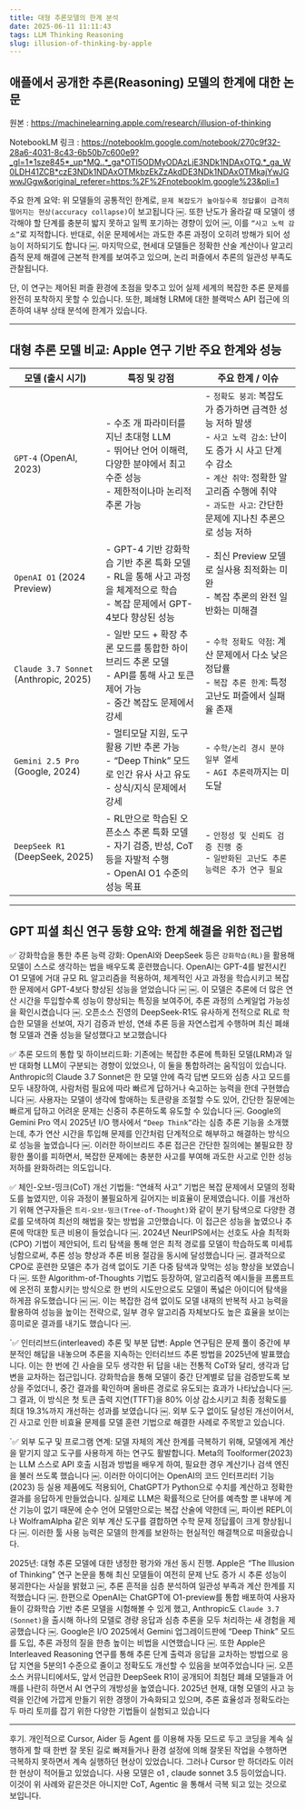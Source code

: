 ```yaml
---
title: 대형 추론모델의 한계 분석
date: 2025-06-11 11:11:43
tags: LLM Thinking Reasoning 
slug: illusion-of-thinking-by-apple
---
```


## 애플에서 공개한 추론(Reasoning) 모델의 한계에 대한 논문

원본 : https://machinelearning.apple.com/research/illusion-of-thinking

NotebookLM 링크 : https://notebooklm.google.com/notebook/270c9f32-28a6-4031-8c43-6b50b7c600e9?_gl=1*1sze845*_up*MQ..*_ga*OTI5ODMyODAzLjE3NDk1NDAxOTQ.*_ga_W0LDH41ZCB*czE3NDk1NDAxOTMkbzEkZzAkdDE3NDk1NDAxOTMkajYwJGwwJGgw&original_referer=https:%2F%2Fnotebooklm.google%23&pli=1

주요 한계 요약: 위 모델들의 공통적인 한계로, `문제 복잡도가 높아질수록 정답률이 급격히 떨어지는 현상(accuracy collapse)`이 보고됩니다 ￼. 또한 난도가 올라갈 때 모델이 생각해야 할 단계를 충분히 밟지 못하고 일찍 포기하는 경향이 있어 ￼, 이를 `“사고 노력 감소”`로 지적합니다. 반대로, 쉬운 문제에서는 과도한 추론 과정이 오히려 방해가 되어 성능이 저하되기도 합니다 ￼. 마지막으로, 현세대 모델들은 정확한 산술 계산이나 알고리즘적 문제 해결에 근본적 한계를 보여주고 있으며, 논리 퍼즐에서 추론의 일관성 부족도 관찰됩니다.

단, 이 연구는 제어된 퍼즐 환경에 초점을 맞추고 있어 실제 세계의 복잡한 추론 문제를 완전히 포착하지 못할 수 있습니다. 또한, 폐쇄형 LRM에 대한 블랙박스 API 접근에 의존하여 내부 상태 분석에 한계가 있습니다.

---
## 대형 추론 모델 비교: Apple 연구 기반 주요 한계와 성능

| 모델 (출시 시기) | 특징 및 강점 | 주요 한계 / 이슈 |
|------------------|--------------|-------------------|
| `GPT-4` (OpenAI, 2023) | - 수조 개 파라미터를 지닌 초대형 LLM<br>- 뛰어난 언어 이해력, 다양한 분야에서 최고 수준 성능<br>- 제한적이나마 논리적 추론 가능 | - `정확도 붕괴`: 복잡도가 증가하면 급격한 성능 저하 발생<br>- `사고 노력 감소`: 난이도 증가 시 사고 단계 수 감소<br>- `계산 취약`: 정확한 알고리즘 수행에 취약<br>- `과도한 사고`: 간단한 문제에 지나친 추론으로 성능 저하 |
| `OpenAI O1` (2024 Preview) | - GPT-4 기반 강화학습 기반 추론 특화 모델<br>- RL을 통해 사고 과정을 체계적으로 학습<br>- 복잡 문제에서 GPT-4보다 향상된 성능 | - 최신 Preview 모델로 실사용 최적화는 미완<br>- 복잡 추론의 완전 일반화는 미해결 |
| `Claude 3.7 Sonnet` (Anthropic, 2025) | - 일반 모드 + 확장 추론 모드를 통합한 하이브리드 추론 모델<br>- API를 통해 사고 토큰 제어 가능<br>- 중간 복잡도 문제에서 강세 | - `수학 정확도 약점`: 계산 문제에서 다소 낮은 정답률<br>- `복잡 추론 한계`: 특정 고난도 퍼즐에서 실패율 존재 |
| `Gemini 2.5 Pro` (Google, 2024) | - 멀티모달 지원, 도구 활용 기반 추론 가능<br>- “Deep Think” 모드로 인간 유사 사고 유도<br>- 상식/지식 문제에서 강세 | - `수학/논리 경시 분야 일부 열세`<br>- `AGI 추론력`까지는 미도달 |
| `DeepSeek R1` (DeepSeek, 2025) | - RL만으로 학습된 오픈소스 추론 특화 모델<br>- 자기 검증, 반성, CoT 등을 자발적 수행<br>- OpenAI O1 수준의 성능 목표 | - `안정성 및 신뢰도 검증 진행 중`<br>- `일반화된 고난도 추론 능력은 추가 연구 필요` |

---

## GPT 피셜 최신 연구 동향 요약: 한계 해결을 위한 접근법

✅ 강화학습을 통한 추론 능력 강화: OpenAI와 DeepSeek 등은 `강화학습(RL)`을 활용해 모델이 스스로 생각하는 법을 배우도록 훈련했습니다. OpenAI는 GPT-4를 발전시킨 O1 모델에 거대 규모 RL 알고리즘을 적용하여, 체계적인 사고 과정을 학습시키고 복잡한 문제에서 GPT-4보다 향상된 성능을 얻었습니다 ￼ ￼. 이 모델은 추론에 더 많은 연산 시간을 투입할수록 성능이 향상되는 특징을 보여주어, 추론 과정의 스케일업 가능성을 확인시켰습니다 ￼. 오픈소스 진영의 DeepSeek-R1도 유사하게 전적으로 RL로 학습한 모델을 선보여, 자기 검증과 반성, 연쇄 추론 등을 자연스럽게 수행하며 최신 폐쇄형 모델과 견줄 성능을 달성했다고 보고했습니다

✅ 추론 모드의 통합 및 하이브리드화: 기존에는 복잡한 추론에 특화된 모델(LRM)과 일반 대화형 LLM이 구분되는 경향이 있었으나, 이 둘을 통합하려는 움직임이 있습니다. Anthropic의 Claude 3.7 Sonnet은 한 모델 안에 즉각 답변 모드와 심층 사고 모드를 모두 내장하여, 사람처럼 필요에 따라 빠르게 답하거나 숙고하는 능력을 한데 구현했습니다 ￼. 사용자는 모델이 생각에 할애하는 토큰량을 조절할 수도 있어, 간단한 질문에는 빠르게 답하고 어려운 문제는 신중히 추론하도록 유도할 수 있습니다 ￼. Google의 Gemini Pro 역시 2025년 I/O 행사에서 `“Deep Think”`라는 심층 추론 기능을 소개했는데, 추가 연산 시간을 투입해 문제를 인간처럼 단계적으로 해부하고 해결하는 방식으로 성능을 높였습니다 ￼. 이러한 하이브리드 추론 접근은 간단한 질의에는 불필요한 장황한 풀이를 피하면서, 복잡한 문제에는 충분한 사고를 부여해 과도한 사고로 인한 성능 저하를 완화하려는 의도입니다.

✅ 체인-오브-띵크(CoT) 개선 기법들: “연쇄적 사고” 기법은 복잡 문제에서 모델의 정확도를 높였지만, 이유 과정이 불필요하게 길어지는 비효율이 문제였습니다. 이를 개선하기 위해 연구자들은 `트리-오브-띵크(Tree-of-Thought)`와 같이 분기 탐색으로 다양한 경로를 모색하여 최선의 해법을 찾는 방법을 고안했습니다. 이 접근은 성능을 높였으나 추론에 막대한 토큰 비용이 들었습니다 ￼. 2024년 NeurIPS에서는 선호도 사슬 최적화(CPO) 기법이 제안되어, 트리 탐색을 통해 얻은 최적 경로를 모델이 학습하도록 미세튜닝함으로써, 추론 성능 향상과 추론 비용 절감을 동시에 달성했습니다 ￼. 결과적으로 CPO로 훈련한 모델은 추가 검색 없이도 기존 다중 탐색과 맞먹는 성능 향상을 보였습니다 ￼. 또한 Algorithm-of-Thoughts 기법도 등장하여, 알고리즘적 예시들을 프롬프트에 온전히 포함시키는 방식으로 한 번의 시도만으로도 모델이 폭넓은 아이디어 탐색을 하게끔 유도했습니다 ￼ ￼. 이는 복잡한 검색 없이도 모델 내재의 반복적 사고 능력을 활용하여 성능을 높이는 전략으로, 일부 경우 알고리즘 자체보다도 높은 효율을 보이는 흥미로운 결과를 내기도 했습니다 ￼.
	
`✅ 인터리브드(interleaved) 추론 및 부분 답변: Apple 연구팀은 문제 풀이 중간에 부분적인 해답을 내놓으며 추론을 지속하는 인터리브드 추론 방법을 2025년에 발표했습니다. 이는 한 번에 긴 사슬을 모두 생각한 뒤 답을 내는 전통적 CoT와 달리, 생각과 답변을 교차하는 접근입니다. 강화학습을 통해 모델이 중간 단계별로 답을 검증받도록 보상을 주었더니, 중간 결과를 확인하며 올바른 경로로 유도되는 효과가 나타났습니다 ￼. 그 결과, 이 방식은 첫 토큰 출력 지연(TTFT)을 80% 이상 감소시키고 최종 정확도를 최대 19.3%까지 개선하는 성과를 보였습니다 ￼. 외부 도구 없이도 달성된 개선이어서, 긴 사고로 인한 비효율 문제를 모델 훈련 기법으로 해결한 사례로 주목받고 있습니다.
	
`✅ 외부 도구 및 프로그램 연계: 모델 자체의 계산 한계를 극복하기 위해, 모델에게 계산을 맡기지 않고 도구를 사용하게 하는 연구도 활발합니다. Meta의 Toolformer(2023)는 LLM 스스로 API 호출 시점과 방법을 배우게 하여, 필요한 경우 계산기나 검색 엔진을 불러 쓰도록 했습니다 ￼. 이러한 아이디어는 OpenAI의 코드 인터프리터 기능(2023) 등 실용 제품에도 적용되어, ChatGPT가 Python으로 수치를 계산하고 정확한 결과를 응답하게 만들었습니다. 실제로 LLM은 확률적으로 단어를 예측할 뿐 내부에 계산 기능이 없기 때문에 순수 언어 모델만으로는 복잡 산술에 약한데 ￼, 파이썬 REPL이나 WolframAlpha 같은 외부 계산 도구를 결합하면 수학 문제 정답률이 크게 향상됩니다 ￼. 이러한 툴 사용 능력은 모델의 한계를 보완하는 현실적인 해결책으로 떠올랐습니다.

2025년: 대형 추론 모델에 대한 냉정한 평가와 개선 동시 진행. Apple은 “The Illusion of Thinking” 연구 논문을 통해 최신 모델들이 여전히 문제 난도 증가 시 추론 성능이 붕괴한다는 사실을 밝혔고 ￼, 추론 흔적을 심층 분석하여 일관성 부족과 계산 한계를 지적했습니다 ￼. 한편으로 OpenAI는 ChatGPT에 O1-preview를 통합 배포하여 사용자들이 강화학습 기반 추론 모델을 시험해볼 수 있게 했고, Anthropic도 `Claude 3.7 (Sonnet)`을 출시해 하나의 모델로 경량 응답과 심층 추론을 모두 처리하는 새 경험을 제공했습니다 ￼. Google은 I/O 2025에서 Gemini 업그레이드판에 “Deep Think” 모드를 도입, 추론 과정의 질을 한층 높이는 비법을 시연했습니다 ￼. 또한 Apple은 Interleaved Reasoning 연구를 통해 추론 단계 출력과 응답을 교차하는 방법으로 응답 지연을 5분의1 수준으로 줄이고 정확도도 개선할 수 있음을 보여주었습니다 ￼. 오픈소스 커뮤니티에서도, 앞서 언급한 DeepSeek R1이 공개되어 최첨단 폐쇄 모델들과 어깨를 나란히 하면서 AI 연구의 개방성을 높였습니다. 2025년 현재, 대형 모델의 사고 능력을 인간에 가깝게 만들기 위한 경쟁이 가속화되고 있으며, 추론 효율성과 정확도라는 두 마리 토끼를 잡기 위한 다양한 기법들이 실험되고 있습니다

---

후기. 개인적으로 Cursor, Aider 등 Agent 를 이용해 자동 모드로 두고 코딩을 계속 실행하게 할 때 한번 잘 못된 길로 빠져들거나 환경 설정에 의해 잘못된 작업을 수행하면 극복하지 못하면서 계속 실행하던 현상이 있었습니다. 그러나 Cursor 만 하더라도 이러한 현상이 적어들고 있었습니다. 사용 모델은 o1 , claude sonnet 3.5 등이었습니다. 이것이 위 사례와 같은것은 아니지만 CoT, Agentic 을 통해서 극복 되고 있는 것으로 보입니다.
